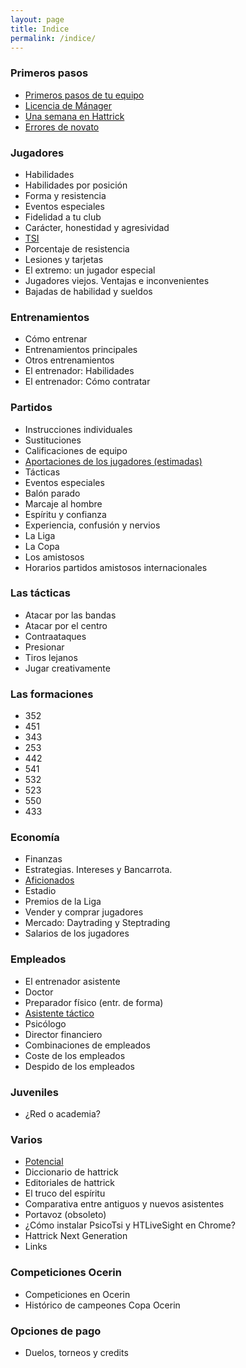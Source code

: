 ```yaml
---
layout: page
title: Indice
permalink: /indice/
---
```


### Primeros pasos
- [Primeros pasos de tu equipo](/primeros-pasos-de-tu-equipo)
- [Licencia de Mánager](/licencia-de-manager)
- [Una semana en Hattrick](/una-semana-en-hattrick)
- [Errores de novato](/errores-de-novato)

### Jugadores
- Habilidades
- Habilidades por posición
- Forma y resistencia
- Eventos especiales
- Fidelidad a tu club
- Carácter, honestidad y agresividad
- [TSI](/tsi)
- Porcentaje de resistencia
- Lesiones y tarjetas
- El extremo: un jugador especial
- Jugadores viejos. Ventajas e inconvenientes
- Bajadas de habilidad y sueldos

### Entrenamientos
- Cómo entrenar
- Entrenamientos principales
- Otros entrenamientos
- El entrenador: Habilidades
- El entrenador: Cómo contratar

### Partidos
- Instrucciones individuales
- Sustituciones
- Calificaciones de equipo
- [Aportaciones de los jugadores (estimadas)](/aportaciones-de-los-jugadores-en-hattrick)
- Tácticas
- Eventos especiales
- Balón parado
- Marcaje al hombre
- Espíritu y confianza
- Experiencia, confusión y nervios
- La Liga
- La Copa
- Los amistosos
- Horarios partidos amistosos internacionales

### Las tácticas
- Atacar por las bandas
- Atacar por el centro
- Contraataques
- Presionar
- Tiros lejanos
- Jugar creativamente

### Las formaciones
- 352
- 451
- 343
- 253
- 442
- 541
- 532
- 523
- 550
- 433

### Economía
- Finanzas
- Estrategias. Intereses y Bancarrota.
- [Aficionados](/aficionados-en-hattrick)
- Estadio
- Premios de la Liga
- Vender y comprar jugadores
- Mercado: Daytrading y Steptrading
- Salarios de los jugadores

### Empleados
- El entrenador asistente
- Doctor
- Preparador físico (entr. de forma)
- [Asistente táctico](/asistente-tactico-en-hattrick)
- Psicólogo
- Director financiero
- Combinaciones de empleados
- Coste de los empleados
- Despido de los empleados

### Juveniles
- ¿Red o academia?

### Varios
- [Potencial](/potencial)
- Diccionario de hattrick
- Editoriales de hattrick
- El truco del espíritu
- Comparativa entre antiguos y nuevos asistentes
- Portavoz (obsoleto)
- ¿Cómo instalar PsicoTsi y HTLiveSight en Chrome?
- Hattrick Next Generation
- Links

### Competiciones Ocerin
- Competiciones en Ocerin
- Histórico de campeones Copa Ocerin

### Opciones de pago
- Duelos, torneos y credits
